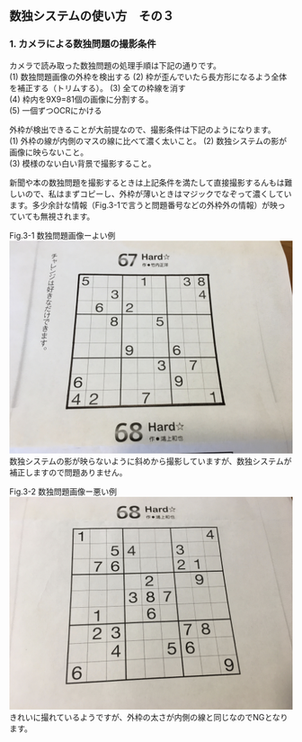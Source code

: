 ## 数独システムの使い方　その３

### 1. カメラによる数独問題の撮影条件
カメラで読み取った数独問題の処理手順は下記の通りです。  
(1) 数独問題画像の外枠を検出する
(2) 枠が歪んでいたら長方形になるよう全体を補正する（トリムする）。
(3) 全ての枠線を消す  
(4) 枠内を9X9=81個の画像に分割する。  
(5) 一個ずつOCRにかける

外枠が検出できることが大前提なので、撮影条件は下記のようになります。  
(1) 外枠の線が内側のマスの線に比べて濃く太いこと。
(2) 数独システムの影が画像に映らないこと。  
(3) 模様のない白い背景で撮影すること。  

新聞や本の数独問題を撮影するときは上記条件を満たして直接撮影するんもは難しいので、私はまずコピーし、外枠が薄いときはマジックでなぞって濃くしています。多少余計な情報（Fig.3-1で言うと問題番号などの外枠外の情報）が映っていても無視されます。

Fig.3-1 数独問題画像ーよい例
![usage3](../images/imggood.jpg)  
数独システムの影が映らないように斜めから撮影していますが、数独システムが補正しますので問題ありません。

Fig.3-2 数独問題画像ー悪い例  
![usage3](../images/imgng.jpg) 
きれいに撮れているようですが、外枠の太さが内側の線と同じなのでNGとなります。  








